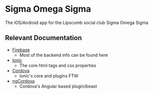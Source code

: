 # Sigma Omega Sigma
The iOS/Android app for the Lipscomb social club Sigma Omega Sigma

## Relevant Documentation
- [Firebase](https://firebase.google.com/docs/)
  - Most of the backend info can be found here
- [Ionic](http://ionicframework.com/docs/)
  - The core html tags and css properties
- [Cordova](https://cordova.apache.org/docs/en/latest/)
  - Ionic's core and plugins FTW
- [ngCordova](http://ngcordova.com/docs/)
  - Cordova's Angular based plugin/beast
